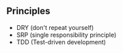 Principles
-

* DRY (don't repeat yourself)
* SRP (single responsibility principle)
* TDD (Test-driven development)
